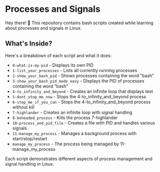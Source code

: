 # Processes and Signals

Hey there! 👋 This repository contains bash scripts created while learning about processes and signals in Linux.

## What's Inside?

Here's a breakdown of each script and what it does:

* `0-what-is-my-pid` - Displays its own PID
* `1-list_your_processes` - Lists all currently running processes
* `2-show_your_bash_pid` - Shows processes containing the word "bash"
* `3-show_your_bash_pid_made_easy` - Displays the PID of processes containing the word "bash"
* `4-to_infinity_and_beyond` - Creates an infinite loop that displays text
* `5-dont_stop_me_now` - Stops the 4-to_infinity_and_beyond process
* `6-stop_me_if_you_can` - Stops the 4-to_infinity_and_beyond process without kill
* `7-highlander` - Creates an infinite loop with signal handling
* `8-beheaded_process` - Kills the process 7-highlander
* `10-process_and_pid_file` - Creates a file with PID and handles various signals
* `11-manage_my_process` - Manages a background process with start/stop/restart
* `manage_my_process` - The process being managed by 11-manage_my_process

Each script demonstrates different aspects of process management and signal handling in Linux.